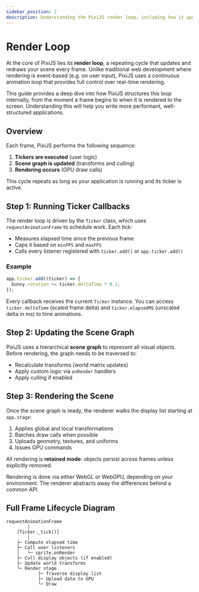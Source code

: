 ```yaml
---
sidebar_position: 2
description: Understanding the PixiJS render loop, including how it updates the scene graph and renders frames efficiently.
---
```


# Render Loop

At the core of PixiJS lies its **render loop**, a repeating cycle that updates and redraws your scene every frame. Unlike traditional web development where rendering is event-based (e.g. on user input), PixiJS uses a continuous animation loop that provides full control over real-time rendering.

This guide provides a deep dive into how PixiJS structures this loop internally, from the moment a frame begins to when it is rendered to the screen. Understanding this will help you write more performant, well-structured applications.

## Overview

Each frame, PixiJS performs the following sequence:

1. **Tickers are executed** (user logic)
2. **Scene graph is updated** (transforms and culling)
3. **Rendering occurs** (GPU draw calls)

This cycle repeats as long as your application is running and its ticker is active.

## Step 1: Running Ticker Callbacks

The render loop is driven by the `Ticker` class, which uses `requestAnimationFrame` to schedule work. Each tick:

- Measures elapsed time since the previous frame
- Caps it based on `minFPS` and `maxFPS`
- Calls every listener registered with `ticker.add()` or `app.ticker.add()`

### Example

```ts
app.ticker.add((ticker) => {
  bunny.rotation += ticker.deltaTime * 0.1;
});
```

Every callback receives the current `Ticker` instance. You can access `ticker.deltaTime` (scaled frame delta) and `ticker.elapsedMS` (unscaled delta in ms) to time animations.

## Step 2: Updating the Scene Graph

PixiJS uses a hierarchical **scene graph** to represent all visual objects. Before rendering, the graph needs to be traversed to:

- Recalculate transforms (world matrix updates)
- Apply custom logic via `onRender` handlers
- Apply culling if enabled

## Step 3: Rendering the Scene

Once the scene graph is ready, the renderer walks the display list starting at `app.stage`:

1. Applies global and local transformations
2. Batches draw calls when possible
3. Uploads geometry, textures, and uniforms
4. Issues GPU commands

All rendering is **retained mode**: objects persist across frames unless explicitly removed.

Rendering is done via either WebGL or WebGPU, depending on your environment. The renderer abstracts away the differences behind a common API.

## Full Frame Lifecycle Diagram

```plaintext
requestAnimationFrame
        │
    [Ticker._tick()]
        │
    ├─ Compute elapsed time
    ├─ Call user listeners
    │   └─ sprite.onRender
    ├─ Cull display objects (if enabled)
    ├─ Update world transforms
    └─ Render stage
            ├─ Traverse display list
            ├─ Upload data to GPU
            └─ Draw
```
